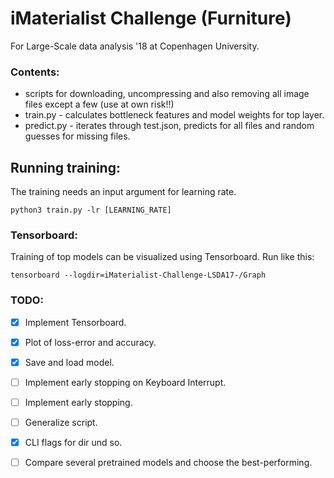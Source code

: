 # iMaterialist Challenge (Furniture)
For Large-Scale data analysis '18 at Copenhagen University.

### Contents:
* scripts for downloading, uncompressing and also removing all image files except a few (use at own risk!!)
* train.py - calculates bottleneck features and model weights for top layer.
* predict.py - iterates through test.json, predicts for all files and random guesses for missing files.

## Running training:
The training needs an input argument for learning rate.
```
python3 train.py -lr [LEARNING_RATE] 
```

### Tensorboard:
Training of top models can be visualized using Tensorboard. Run like this:
```
tensorboard --logdir=iMaterialist-Challenge-LSDA17-/Graph
```

### TODO:
- [x] Implement Tensorboard.
- [x] Plot of loss-error and accuracy.
- [x] Save and load model.
- [ ] Implement early stopping on Keyboard Interrupt.
- [ ] Implement early stopping.
- [ ] Generalize script.
- [x] CLI flags for dir und so.
- [ ] Compare several pretrained models and choose the best-performing.


